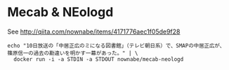 ﻿Mecab & NEologd
========
See http://qiita.com/nownabe/items/4171776aec1f05de9f28

```
echo "10日放送の「中居正広のミになる図書館」（テレビ朝日系）で、SMAPの中居正広が、篠原信一の過去の勘違いを明かす一幕があった。" | \
  docker run -i -a STDIN -a STDOUT nownabe/mecab-neologd
```
